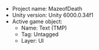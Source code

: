 <!-- UNITY CODE ASSIST INSTRUCTIONS START -->
- Project name: MazeofDeath
- Unity version: Unity 6000.0.34f1
- Active game object:
  - Name: Text (TMP)
  - Tag: Untagged
  - Layer: UI
<!-- UNITY CODE ASSIST INSTRUCTIONS END -->